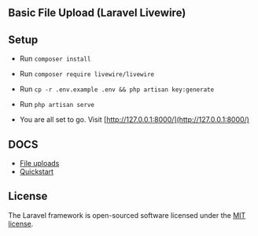 
## Basic File Upload (Laravel Livewire)

## Setup

- Run ``composer install``
- Run ``composer require livewire/livewire``
- Run ``cp -r .env.example .env && php artisan key:generate``
- Run ``php artisan serve``

- You are all set to go. Visit [http://127.0.0.1:8000/](http://127.0.0.1:8000/)


## DOCS
 - [File uploads](https://laravel-livewire.com/docs/file-uploads)
 - [Quickstart](https://laravel-livewire.com/docs/quickstart)


## License

The Laravel framework is open-sourced software licensed under the [MIT license](https://opensource.org/licenses/MIT).
